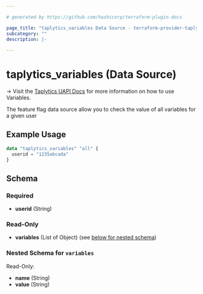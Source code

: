 ```yaml
---

# generated by https://github.com/hashicorp/terraform-plugin-docs

page_title: "taplytics_variables Data Source - terraform-provider-taplytics"
subcategory: ""
description: |-
  
---
```


# taplytics_variables (Data Source)

-> Visit the [Taplytics UAPI Docs](https://universal-docs.taplytics.com/) for more information on how to use Variables.

The feature flag data source allow you to check the value of all variables for a given user

## Example Usage

```terraform
data "taplytics_variables" "all" {
  userid = "1235abcada"
}
```

<!-- schema generated by tfplugindocs -->

## Schema

### Required

- **userid** (String)

### Read-Only

- **variables** (List of Object) (see [below for nested schema](#nestedatt--variables))

<a id="nestedatt--variables"></a>

### Nested Schema for `variables`

Read-Only:

- **name** (String)
- **value** (String)



